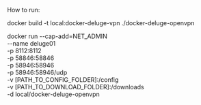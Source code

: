 How to run:

docker build -t local:docker-deluge-vpn ./docker-deluge-openvpn

docker run --cap-add=NET_ADMIN \
        --name deluge01 \
	-p 8112:8112 \
	-p 58846:58846 \
	-p 58946:58946 \
	-p 58946:58946/udp \
        -v [PATH_TO_CONFIG_FOLDER]:/config \
        -v [PATH_TO_DOWNLOAD_FOLDER]:/downloads \
        -d local/docker-deluge-openvpn
